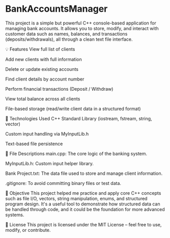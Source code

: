 # BankAccountsManager
This project is a simple but powerful C++ console-based application for managing bank accounts. It allows you to store, modify, and interact with customer data such as names, balances, and transactions (deposits/withdrawals), all through a clean text file interface.

💡 Features
View full list of clients

Add new clients with full information

Delete or update existing accounts

Find client details by account number

Perform financial transactions (Deposit / Withdraw)

View total balance across all clients

File-based storage (read/write client data in a structured format)

🧰 Technologies Used
C++ Standard Library (iostream, fstream, string, vector)

Custom input handling via MyInputLib.h

Text-based file persistence

📂 File Descriptions
main.cpp: The core logic of the banking system.

MyInputLib.h: Custom input helper library.

Bank Project.txt: The data file used to store and manage client information.

.gitignore: To avoid committing binary files or test data.

🎯 Objective
This project helped me practice and apply core C++ concepts such as file I/O, vectors, string manipulation, enums, and structured program design. It's a useful tool to demonstrate how structured data can be handled through code, and it could be the foundation for more advanced systems.

🔐 License
This project is licensed under the MIT License – feel free to use, modify, or contribute.
